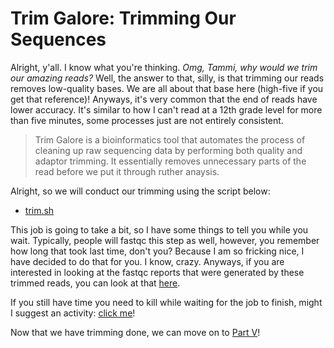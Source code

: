 # Trim Galore: Trimming Our Sequences
Alright, y'all. I know what you're thinking. _Omg, Tammi, why would we trim our amazing reads?_ Well, the answer to that, silly, is that trimming our reads removes low-quality bases. We are all about that base here (high-five if you get that reference)! Anyways, it's very common that the end of reads have lower accuracy. It's similar to how I can't read at a 12th grade level for more than five minutes, some processes just are not entirely consistent.
> Trim Galore is a bioinformatics tool that automates the process of cleaning up raw sequencing data by performing both quality and adaptor trimming. It essentially removes unnecessary parts of the read before we put it through ruther anaysis.

Alright, so we will conduct our trimming using the script below:
* [trim.sh]()

This job is going to take a bit, so I have some things to tell you while you wait. Typically, people will fastqc this step as well, however, you remember how long that took last time, don't you? Because I am so fricking nice, I have decided to do that for you. I know, crazy. Anyways, if you are interested in looking at the fastqc reports that were generated by these trimmed reads, you can look at that [here]().

If you still have time you need to kill while waiting for the job to finish, might I suggest an activity: [click me](https://papas-freezeria.io/)!

Now that we have trimming done, we can move on to [Part V]()! 